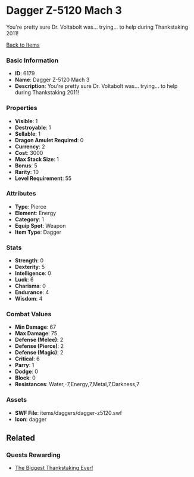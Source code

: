 # Dagger Z-5120 Mach 3

You're pretty sure Dr. Voltabolt was... trying... to help during Thankstaking 2011!

[Back to Items](../items.md)

### Basic Information

- **ID**: 6179
- **Name**: Dagger Z-5120 Mach 3
- **Description**: You&#039;re pretty sure Dr. Voltabolt was... trying... to help during Thankstaking 2011!

### Properties

- **Visible**: 1
- **Destroyable**: 1
- **Sellable**: 1
- **Dragon Amulet Required**: 0
- **Currency**: 2
- **Cost**: 3000
- **Max Stack Size**: 1
- **Bonus**: 5
- **Rarity**: 10
- **Level Requirement**: 55

### Attributes

- **Type**: Pierce
- **Element**: Energy
- **Category**: 1
- **Equip Spot**: Weapon
- **Item Type**: Dagger

### Stats

- **Strength**: 0
- **Dexterity**: 5
- **Intelligence**: 0
- **Luck**: 6
- **Charisma**: 0
- **Endurance**: 4
- **Wisdom**: 4

### Combat Values

- **Min Damage**: 67
- **Max Damage**: 75
- **Defense (Melee)**: 2
- **Defense (Pierce)**: 2
- **Defense (Magic)**: 2
- **Critical**: 6
- **Parry**: 1
- **Dodge**: 0
- **Block**: 0
- **Resistances**: Water,-7,Energy,7,Metal,7,Darkness,7

### Assets

- **SWF File**: items/daggers/dagger-z5120.swf
- **Icon**: dagger

## Related

### Quests Rewarding

- [The Biggest Thankstaking Ever!](../quests/837-the-biggest-thankstaking-ever.md)

